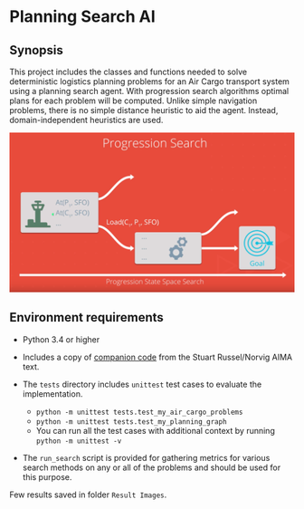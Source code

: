 
# Planning Search AI

## Synopsis

This project includes the classes and functions needed to solve deterministic logistics planning problems for an Air Cargo transport system using a planning search agent.
With progression search algorithms optimal plans for each problem will be computed.  Unlike simple navigation problems, there is no simple distance heuristic to aid the agent.
Instead, domain-independent heuristics are used.

![Progression air cargo search](images/Progression.PNG)

## Environment requirements
- Python 3.4 or higher
- Includes a copy of [companion code](https://github.com/aimacode) from the Stuart Russel/Norvig AIMA text.  


- The `tests` directory includes `unittest` test cases to evaluate the implementation.
    - `python -m unittest tests.test_my_air_cargo_problems`
    - `python -m unittest tests.test_my_planning_graph`
    - You can run all the test cases with additional context by running `python -m unittest -v`
- The `run_search` script is provided for gathering metrics for various search methods on any or all of the problems and should be used for this purpose.

Few results saved in folder `Result Images`.
